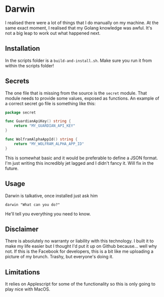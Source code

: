 # Darwin

I realised there were a lot of things that I do manually on my machine. At the same exact moment, I realised that my Golang knowledge was awful. It's not a big leap to work out what happened next.

## Installation

In the scripts folder is a `build-and-install.sh`. Make sure you run it from within the scripts folder!

## Secrets

The one file that is missing from the source is the `secret` module. That module needs to provide some values, exposed as functions. An example of a correct secret go file is something like this:

```go
package secret

func GuardianApiKey() string {
	return "MY_GUARDIAN_API_KEY"
}

func WolframAlphaAppId() string {
	return "MY_WOLFRAM_ALPHA_APP_ID"
}
```

This is somewhat basic and it would be preferable to define a JSON format. I'm just writing this incredibly jet lagged and I didn't fancy it. Will fix in the future.

## Usage

Darwin is talkative, once installed just ask him 

```
darwin "What can you do?"
```

He'll tell you everything you need to know.

## Disclaimer

There is absolutely no warranty or liability with this technology. I built it to make my life easier but I thought I'd put it up on Github because... well why not. If this is the Facebook for developers, this is a bit like me uploading a picture of my brunch. Trashy, but everyone's doing it.

## Limitations

It relies on Applescript for some of the functionality so this is only going to play nice with MacOS.
